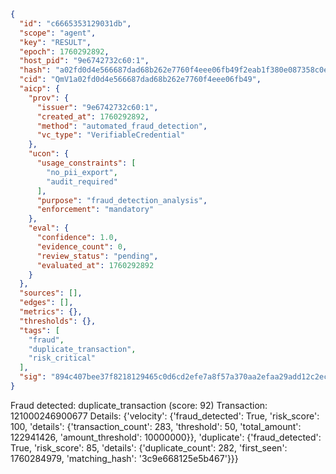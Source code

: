 ```json
{
  "id": "c6665353129031db",
  "scope": "agent",
  "key": "RESULT",
  "epoch": 1760292892,
  "host_pid": "9e6742732c60:1",
  "hash": "a02fd0d4e566687dad68b262e7760f4eee06fb49f2eab1f380e087358c0e0ebe",
  "cid": "QmV1a02fd0d4e566687dad68b262e7760f4eee06fb49",
  "aicp": {
    "prov": {
      "issuer": "9e6742732c60:1",
      "created_at": 1760292892,
      "method": "automated_fraud_detection",
      "vc_type": "VerifiableCredential"
    },
    "ucon": {
      "usage_constraints": [
        "no_pii_export",
        "audit_required"
      ],
      "purpose": "fraud_detection_analysis",
      "enforcement": "mandatory"
    },
    "eval": {
      "confidence": 1.0,
      "evidence_count": 0,
      "review_status": "pending",
      "evaluated_at": 1760292892
    }
  },
  "sources": [],
  "edges": [],
  "metrics": {},
  "thresholds": {},
  "tags": [
    "fraud",
    "duplicate_transaction",
    "risk_critical"
  ],
  "sig": "894c407bee37f8218129465c0d6cd2efe7a8f57a370aa2efaa29add12c2ec90d"
}
```

Fraud detected: duplicate_transaction (score: 92)
Transaction: 121000246900677
Details: {'velocity': {'fraud_detected': True, 'risk_score': 100, 'details': {'transaction_count': 283, 'threshold': 50, 'total_amount': 122941426, 'amount_threshold': 10000000}}, 'duplicate': {'fraud_detected': True, 'risk_score': 85, 'details': {'duplicate_count': 282, 'first_seen': 1760284979, 'matching_hash': '3c9e668125e5b467'}}}